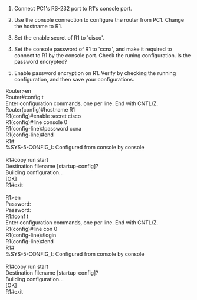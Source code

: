 1. Connect PC1's RS-232 port to R1's console port.

2. Use the console connection to configure the router from PC1.  Change the hostname to R1.

3. Set the enable secret of R1 to 'cisco'.

4. Set the console password of R1 to 'ccna', and make it required to connect to R1 by the console port.  Check the runing configuration.  Is the password encrypted?

5. Enable password encryption on R1.  Verify by checking the running configuration, and then save your configurations.

Router>en<br />
Router#config t<br />
Enter configuration commands, one per line.  End with CNTL/Z.<br />
Router(config)#hostname R1<br />
R1(config)#enable secret cisco<br />
R1(config)#line console 0<br />
R1(config-line)#password ccna<br />
R1(config-line)#end<br />
R1#<br />
%SYS-5-CONFIG_I: Configured from console by console<br />
<br />
R1#copy run start<br />
Destination filename [startup-config]? <br />
Building configuration...<br />
[OK]<br />
R1#exit<br />
<br />
R1>en<br />
Password: <br />
Password: <br />
R1#conf t<br />
Enter configuration commands, one per line.  End with CNTL/Z.<br />
R1(config)#line con 0<br />
R1(config-line)#login<br />
R1(config-line)#end<br />
R1#<br />
%SYS-5-CONFIG_I: Configured from console by console<br />
<br />
R1#copy run start<br />
Destination filename [startup-config]? <br />
Building configuration...<br />
[OK]<br />
R1#exit<br />

